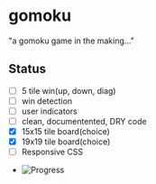 # gomoku
"a gomoku game in the making..."

## Status

- [ ] 5 tile win(up, down, diag)
- [ ] win detection
- [ ] user indicators
- [ ] clean, documentented, DRY code
- [x] 15x15 tile board(choice)
- [x] 19x19 tile board(choice)
- [ ] Responsive CSS
- ![Progress](https://progress-bar.dev/6/)
